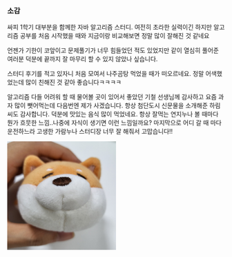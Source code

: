 ### 소감

싸피 1학기 대부분을 함께한 자바 알고리즘 스터디. 여전히 초라한 실력이긴 하지만 알고리즘 공부를 처음 시작했을 때와 지금이랑 비교해보면 정말 많이 잘해진 것 같네요
   
언젠가 기한이 코앞이고 문제풀기가 너무 힘들었던 적도 있었지만 같이 열심히 풀어준 여러분 덕분에 끝까지 잘 마무리 할 수 있지 않았나 싶습니다.
   
스터디 후기를 적고 있자니 처음 모여서 나주곰탕 먹었을 때가 떠오르네요. 정말 어색했었는데 많이 친해진 것 같아 좋습니다ㅋㅋㅋㅋ
   
알고리즘 다들 어려워 할 때 물어볼 곳이 있어서 좋았던 기철 선생님께 감사하고 요즘 과자 많이 뺏어먹는데 다음번엔 제가 사겠습니다. 항상 첨단도시 신문물을 소개해준 하림씨도 감사합니다. 덕분에 맛있는 음식 많이 먹었네요. 항상 잘먹는 연지누나 볼 때마다 뭔가 흐뭇한 느낌..나중에 자식이 생기면 이런 느낌일까요? 마지막으로 어디 갈 때 마다 운전하느라 고생한 가람누나 스터디장 너무 잘 해줘서 고맙습니다!! 


<img src="./mung.jpeg" width="50%" height="50%" alt="mung"></img>




